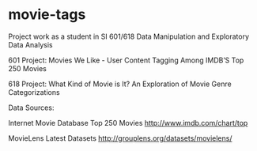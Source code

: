 # movie-tags
Project work as a student in SI 601/618 Data Manipulation and Exploratory Data Analysis

601 Project: Movies We Like - User Content Tagging Among IMDB’S Top 250 Movies

618 Project: What Kind of Movie is It? An Exploration of Movie Genre Categorizations

Data Sources:

  Internet Movie Database Top 250 Movies
  http://www.imdb.com/chart/top

  MovieLens Latest Datasets
  http://grouplens.org/datasets/movielens/



